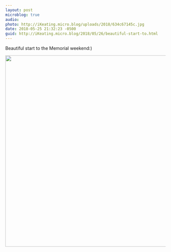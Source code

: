```yaml
---
layout: post
microblog: true
audio: 
photo: http://iKeating.micro.blog/uploads/2018/634c67145c.jpg
date: 2018-05-25 21:32:23 -0500
guid: http://iKeating.micro.blog/2018/05/26/beautiful-start-to.html
---
```

Beautiful start to the Memorial weekend:)

<img src="http://iKeating.micro.blog/uploads/2018/634c67145c.jpg" width="600" height="600" />
